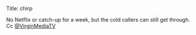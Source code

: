 Title: chirp

No Netflix or catch-up for a week, but the cold callers can still get through. Cc  <a href="http://twitter.com/VirginMediaTV">@VirginMediaTV</a>
